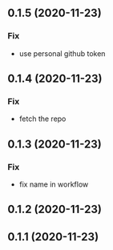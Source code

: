 ## 0.1.5 (2020-11-23)

### Fix

- use personal github token

## 0.1.4 (2020-11-23)

### Fix

- fetch the repo

## 0.1.3 (2020-11-23)

### Fix

- fix name in workflow

## 0.1.2 (2020-11-23)

## 0.1.1 (2020-11-23)
